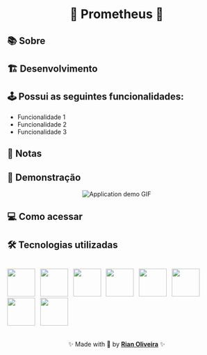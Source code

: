<div align="center">
  <h1>🚀 Prometheus 🚀</h1>
</div>

## 📚 Sobre

<!-- Uma breve descrição do seu projeto -->

## 🏗️ Desenvolvimento

<!-- Detalhes sobre o desenvolvimento -->

## 🕹️ Possui as seguintes funcionalidades:

- Funcionalidade 1
- Funcionalidade 2
- Funcionalidade 3

## 📝 Notas

<!-- Notas sobre o projeto -->

## 🔎 Demonstração

<div align="center">
  <img src=".github/demo.gif" alt="Application demo GIF">
</div>

## 💻 Como acessar

<!-- Onde a sua aplicação está hospedada? -->

## 🛠️ Tecnologias utilizadas

<br />

<div>
  <img src="https://skillicons.dev/icons?i=css" width="64" /> &nbsp;
  <img src="https://skillicons.dev/icons?i=firebase" width="64" /> &nbsp;
  <img src="https://skillicons.dev/icons?i=html" width="64" /> &nbsp;
  <img src="https://skillicons.dev/icons?i=js" width="64" /> &nbsp;
  <img src="https://skillicons.dev/icons?i=markdown" width="64" /> &nbsp;
  <img src="https://skillicons.dev/icons?i=next" width="64" /> &nbsp;
  <img src="https://skillicons.dev/icons?i=react" width="64" /> &nbsp;
  <img src="https://skillicons.dev/icons?i=ts" width="64" /> &nbsp;
</div>

<br />

<p align="center">✨ Made with 💙 by <a href="https://github.com/riandeoliveira"><strong>Rian Oliveira</strong></a> ✨</p>
